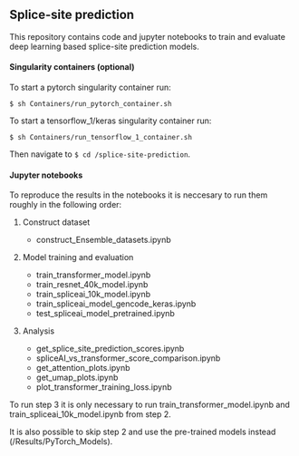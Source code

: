 ## Splice-site prediction

This repository contains code and jupyter notebooks to train and evaluate deep learning based splice-site prediction models. 

#### Singularity containers (optional)
To start a pytorch singularity container run:

`$ sh Containers/run_pytorch_container.sh`

To start a tensorflow_1/keras singularity container run:

`$ sh Containers/run_tensorflow_1_container.sh`

Then navigate to `$ cd /splice-site-prediction`.

#### Jupyter notebooks
To reproduce the results in the notebooks it is neccesary to run them roughly in the following order:

1. Construct dataset
    * construct_Ensemble_datasets.ipynb

2. Model training and evaluation
    * train_transformer_model.ipynb
    * train_resnet_40k_model.ipynb
    * train_spliceai_10k_model.ipynb
    * train_spliceai_model_gencode_keras.ipynb
    * test_spliceai_model_pretrained.ipynb

3. Analysis
    * get_splice_site_prediction_scores.ipynb
    * spliceAI_vs_transformer_score_comparison.ipynb
    * get_attention_plots.ipynb
    * get_umap_plots.ipynb
    * plot_transformer_training_loss.ipynb

To run step 3 it is only necessary to run train_transformer_model.ipynb and train_spliceai_10k_model.ipynb from step 2.

It is also possible to skip step 2 and use the pre-trained models instead (/Results/PyTorch_Models).
